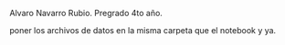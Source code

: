 Alvaro Navarro Rubio.   Pregrado 4to año.
                                                            
poner los archivos de datos en la misma carpeta que el notebook y ya.
